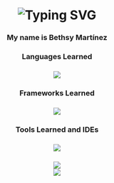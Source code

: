<h1 align = "center">
  <img scr="<a href="https://git.io/typing-svg"><img src="https://readme-typing-svg.herokuapp.com?font=Pacifico&pause=1000&size=35&center=true&vCenter=true&color=B392F7FF&width=435&lines=Hi+there!!+%F0%9F%90%B1;Welcome+to+my+GitHub!" alt="Typing SVG" /></a>
</h1>


###

<h3 align = "center">
  My name is Bethsy Martínez </h3>



###

<h3 align = "center">
  Languages Learned </h3>

###

<div align = "center">
  <img src = "https://skillicons.dev/icons?i=py,java,html,css,kotlin&perline=5"> 
</div>

###

<h3 align="center">
  Frameworks Learned</h3>

###

<div align = "center">
  <img src = "https://skillicons.dev/icons?i=mysql&perline=5"> 
</div>

###
<h3 align="center">
  Tools Learned and IDEs</h3>

###

<div align = "center">
  <img src = "https://skillicons.dev/icons?i=github,git,figma,vscode,eclipse,androidstudio,linux,notion,ubuntu&perline=4"> 
</div>

###
<div align= "center">
  <img src="https://github-readme-stats-salesp07.vercel.app/api/top-langs/?username=xbethpolar&langs_count=20&layout=compact&theme=aura&border_radius=10&size_weight=0.5&count_weight=0.5&exclude_repo=github-readme-stats">
</div>

<div align="center">
  <img align="center" src="https://github-readme-stats.vercel.app/api?username=xbethpolar&theme=transparent&title_color=B392F7FF&text_color=7A4EAB&icon_color=C084FC&show_icons=true"/>
</div>
